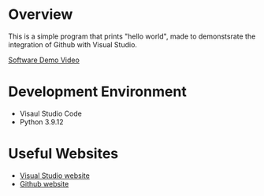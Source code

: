 # Overview

This is a simple program that prints "hello world", made to demonstsrate the integration of Github with Visual Studio.

[Software Demo Video](http://youtube.link.goes.here)

# Development Environment

* Visaul Studio Code
* Python 3.9.12

# Useful Websites

* [Visual Studio website](https://visualstudio.microsoft.com/)
* [Github website](https://github.com/)

